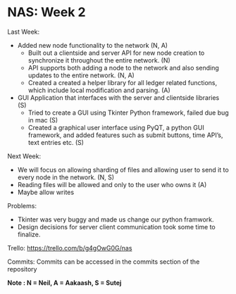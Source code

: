 # NAS: Week 2

Last Week:
* Added new node functionality to the network (N, A)
    * Built out a clientside and server API for new node creation to synchronize it throughout the entire network. (N)
    * API supports both adding a node to the network and also sending updates to the entire network. (N, A)
    * Created a created a helper library for all ledger related functions, which include local modification and parsing. (A)
* GUI Application that interfaces with the server and clientside libraries (S)
	* Tried to create a GUI using Tkinter Python framework, failed due bug in mac (S)
	*  Created a graphical user interface using PyQT, a python GUI framework, and added features such as submit buttons, time API’s, text entries etc. (S)

Next Week:
* We will focus on allowing sharding of files and allowing user to send it to every node in the network. (N, S)
* Reading files will be allowed and only to the user who owns it (A)
* Maybe allow writes

Problems:
* Tkinter was very buggy and made us change our python framwork.
* Design decisions for server client communication took some time to finalize.

Trello:
https://trello.com/b/g4gOwG0G/nas

Commits:
Commits can be accessed in the commits section of the repository

**Note : N = Neil, A = Aakaash, S = Sutej**
